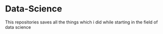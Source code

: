 # Data-Science
This repositories saves all the things which i did while starting in the field of data science
